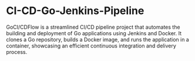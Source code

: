 # CI-CD-Go-Jenkins-Pipeline
GoCI/CDFlow is a streamlined CI/CD pipeline project that automates the building and deployment of Go applications using Jenkins and Docker. It clones a Go repository, builds a Docker image, and runs the application in a container, showcasing an efficient continuous integration and delivery process.
